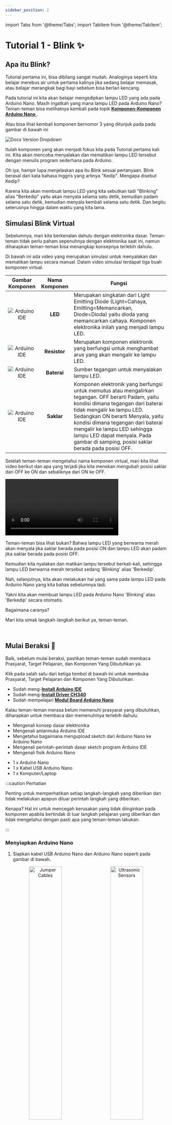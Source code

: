 ```yaml
---
sidebar_position: 2
---
```


import Tabs from '@theme/Tabs';
import TabItem from '@theme/TabItem';

# Tutorial 1 - Blink ✨

## Apa itu Blink?

Tutorial pertama ini, bisa dibilang sangat mudah. Analoginya seperti kita belajar merebus air untuk pertama kalinya jika sedang belajar memasak, atau belajar merangkak bagi bayi sebelum bisa berlari kencang.

Pada tutorial ini kita akan belajar mengedipkan lampu LED yang ada pada Arduino Nano. Masih ingatkah yang mana lampu LED pada Arduino Nano? Teman-teman bisa melihatnya kembali pada topik **[Komponen-Komponen Arduino Nano ](/docs/tutorial-arduino/arduino-hardware#komponen-komponen-arduino-nano)**.

Atau bisa lihat kembali komponen bernomor 3 yang ditunjuk pada pada gambar di bawah ini

<div width="100%" style={{textAlign: 'center'}}>

![Docs Version Dropdown](../img/arduino-nano-parts.png)

</div>

Itulah komponen yang akan menjadi fokus kita pada Tutorial pertama kali ini. Kita akan mencoba menyalakan dan mematikan lampu LED tersebut dengan menulis program sederhana pada Arduino.

Oh iya, hampir lupa menjelaskan apa itu Blink sesuai pertanyaan. Blink berasal dari kata bahasa Inggris yang artinya "Kedip". Mengapa disebut Kedip?

Karena kita akan membuat lampu LED yang kita sebutkan tadi "Blinking" alias "Berkedip" yaitu akan menyala selama satu detik, kemudian padam selama satu detik, kemudian menyala kembali selama satu detik. Dan begitu seterusnya hingga dalam waktu yang kita lama.

## Simulasi Blink Virtual

Sebelumnya, mari kita berkenalan dahulu dengan elektronika dasar. Teman-teman tidak perlu paham sepenuhnya dengan elektronika saat ini, namun diharapkan teman-teman bisa menangkap konsepnya terlebih dahulu.

Di bawah ini ada video yang merupakan simulasi untuk menyalakan dan mematikan lampu secara manual. Dalam video simulasi terdapat tiga buah komponen virtual.

|                 Gambar Komponen                  | Nama Komponen | Fungsi                                                                                                                                                                                                                                                                                                                                                                |
| :----------------------------------------------: | :-----------: | --------------------------------------------------------------------------------------------------------------------------------------------------------------------------------------------------------------------------------------------------------------------------------------------------------------------------------------------------------------------- |
|      ![Arduino IDE](./img/virtual-led.png)       |    **LED**    | Merupakan singkatan dari Light Emitting Diode (Light=Cahaya, Emitting=Memancarkan, Diode=Dioda) yaitu dioda yang memancarkan cahaya. Komponen elektronika inilah yang menjadi lampu LED.                                                                                                                                                                              |
|    ![Arduino IDE](./img/virtual-resistor.png)    | **Resistor**  | Merupakan komponen elektronik yang berfungsi untuk menghambat arus yang akan mengalir ke lampu LED.                                                                                                                                                                                                                                                                   |
|   ![Arduino IDE](./img/virtual-3v-battery.png)   |  **Baterai**  | Sumber tegangan untuk menyalakan lampu LED.                                                                                                                                                                                                                                                                                                                           |
| ![Arduino IDE](./img/virtual-battery-switch.png) |  **Saklar**   | Komponen elektronik yang berfungsi untuk memutus atau mengalirkan tegangan. OFF berarti Padam, yaitu kondisi dimana tegangan dari baterai tidak mengalir ke lampu LED. Sedangkan ON berarti Menyala, yaitu kondisi dimana tegangan dari baterai mengalir ke lampu LED sehingga lampu LED dapat menyala. Pada gambar di samping, posisi saklar berada pada posisi OFF. |

Setelah teman-teman mengetahui nama komponen virtual, mari kita lihat video berikut dan apa yang terjadi jika kita menekan mengubah posisi saklar dari OFF ke ON dan sebaliknya dari ON ke OFF.

<div style={{textAlign: 'center'}}>

<video width="70%" controls>
  <source src="/tinkercad-sims-manual-blink.mp4"/>
</video>

</div>

Teman-teman bisa lihat bukan? Bahwa lampu LED yang berwarna merah akan menyala jika saklar berada pada posisi ON dan lampu LED akan padam jika saklar berada pada posisi OFF.

Kemudian kita nyalakan dan matikan lampu tersebut berkali-kali, sehingga lampu LED berwarna merah tersebut sedang 'Blinking' alias 'Berkedip'.

Nah, selanjutnya, kita akan melakukan hal yang sama pada lampu LED pada Arduino Nano yang kita bahas sebelumnya tadi.

Yakni kita akan membuat lampu LED pada Arduino Nano 'Blinking' atau 'Berkedip' secara otomatis.

Bagaimana caranya?

Mari kita simak langkah-langkah berikut ya, teman-teman.

<br/>

## Mulai Beraksi 🚀

Baik, sebelum mulai beraksi, pastikan teman-teman sudah membaca Prasyarat, Target Pelajaran, dan Komponen Yang Dibutuhkan ya.

Klik pada salah satu dari ketiga tombol di bawah ini untuk membuka Prasyarat, Target Pelajaran dan Komponen Yang Dibutuhkan.

<Tabs className="unique-tabs">
<TabItem value="Prasyarat 🔑">

- Sudah meng-**[Install Arduino IDE](/docs/tutorial-arduino/arduino-ide-software#instalasi-arduino-ide)**
- Sudah meng-**[Install Driver CH340](/docs/tutorial-arduino/arduino-ide-software#instalasi-driver-ch340)**
- Sudah mempelajari **[Modul Board Arduino Nano](/docs/tutorial-arduino/arduino-hardware)**

Kalau teman-teman merasa belum memenuhi prasyarat yang dibutuhkan, diharapkan untuk membaca dan memenuhinya terlebih dahulu.

</TabItem>

<TabItem value="Target Pelajaran 🎯">

- Mengenali konsep dasar elektronika
- Mengenali antarmuka Arduino IDE
- Mengetahui bagaimana mengupload sketch dari Arduino Nano ke Arduino Nano
- Mengenali perintah-perintah dasar sketch program Arduino IDE
- Mengenali fisik Arduino Nano

</TabItem>

<TabItem value="Komponen Yang Dibutuhkan 🛠">

- 1 x Arduino Nano
- 1 x Kabel USB Arduino Nano
- 1 x Komputer/Laptop

</TabItem>
</Tabs>

:::caution Perhatian

Penting untuk memperhatikan setiap langkah-langkah yang diberikan dan tidak melakukan apapun diluar perintah langkah yang diberikan.

Kenapa? Hal ini untuk mencegah kerusakan yang tidak diinginkan pada komponen apabila bertindak di luar langkah pelajaran yang diberikan dan tidak mengetahui dengan pasti apa yang teman-teman lakukan.

:::

### Menyiapkan Arduino Nano

1. Siapkan kabel USB Arduino Nano dan Arduino Nano seperti pada gambar di bawah.

<p align="center" width="100%">
<img
width="45%"
src={require('./img/arduino-nano-and-shield.png').default}
alt="Jumper Cables"
/>
&nbsp; &nbsp; &nbsp;
<img
width="45%"
src={require('./img/arduino-nano-usb.png').default}
alt="Ultrasonic Sensors"
/>
</p>

2. Tancapkan ujung Kabel USB Arduino Nano yang ditandai oleh kotak merah pada lubang port USB Arduino Nano yang ditandai oleh kotak kuning.

<p align="center" width="100%">
    <img
width="45%"
src={require('./img/arduino-nano-usb-cables-port-highighted.png').default}
alt="Jumper Cables"
/>
&nbsp; &nbsp; &nbsp;
<img
width="45%"
src={require('./img/arduino-nano-board-usb-port-highighted.png').default}
alt="Ultrasonic Sensors"
/> 
</p>

<p align="center"> Maka hasilnya akan seperti ditunjukkan oleh gambar di bawah. </p>

<p align="center" width="100%">
<img
width="45%"
src={require('./img/arduino-nano-usb-connected.png').default}
alt="Jumper Cables"
/>
</p>

3. Hubungkan ujung kabel lainnya pada Port USB Laptop/Komputer seperti pada gambar di bawah. Letak posisi lubang port USB laptop kita mungkin berbeda dengan yang ditunjukkan pada gambar di bawah.

<p align="center" width="100%">

<img
width="45%"
src={require('./img/arduino-nano-usb-laptop-connected.png').default}
alt="Ultrasonic Sensors"
/>

</p>

### Membuka Arduino IDE

4. Selanjutnya kita akan membuat sketch program baru di Arduino IDE. Bukalah Arduino IDE pada laptop/komputer Anda. Dengan meng-klik sekali pada ikon Arduino IDE. Jika teman-teman lupa bagaimana cara membuka Arduino IDE, kita sarankan teman-teman untuk melihat kembali di **[Ikon Arduino IDE](/docs/tutorial-arduino/arduino-ide-software#ikon-arduino-ide)**.

<p align="center" width="100%">

<img
width="20%"
src={require('./img/arduino-ide-icon-on-taskbar.png').default}
alt="Ultrasonic Sensors"
/>

</p>

5. Tunggulah beberapa saat sampai teman-teman melihat gambar opening Arduino IDE dengan tulisan "Starting..." seperti di bawah ini.

<div width="100%" style={{textAlign: 'center'}}>

![Docs Version Dropdown](../img/arduino-ide-starter.png)

</div>

6. Jika telah terbuka, buatlah sketch baru dengan cara mengklik **File→New** atau dengan cara mengklik tombol `CTRL` dan `N` pada keyboard secara bersamaan.

<p align="center" width="100%">

<img
width="50%"
src={require('./img/arduino-ide-new-sketch.png').default}
alt="Ultrasonic Sensors"
/>

</p>

<p align="center"> Maka akan muncul window baru yang tampak kosong seperti pada gambar di bawah.
 </p>

<p align="center" width="100%">

<img
width="50%"
src={require('./img/arduino-ide-new-sketch-opened.png').default}
alt="Ultrasonic Sensors"
/>

</p>

### Membuat Sketch Baru

7. Jika teman-teman perhatikan, terdapat nama **sketch_mar23**, seperti yang digarisbawahi oleh garis merah pada gambar di bawah 👇.
   <p align="center" width="100%"><img width="80%" src={require('./img/arduino-ide-new-sketch-name-highlighted.png').default} alt="Ultrasonic Sensors"/> </p>

   Nama tersebut merupakan nama yang muncul jika kita pertama kali membuat sketch baru di Arduino IDE. "mar23" pada nama **sketch_mar23** merupakan informasi waktu kapan sketch tersebut dibuat, yakni pada tanggal 23 Maret.

   Sehingga nama sketch yang muncul di laptop atau komputer teman-teman berbeda dengan gambar di di atas, yang mana itu tidak masalah.

   Jika teman-teman penasaran juga dengan nama **Arduino 1.18.13** yang digarisbawahi oleh garis kuning, nama tersebut sebenarnya nomor versi Arduino IDE yang sedang kita gunakan saat ini. Ketika Dokumentasi ini ditulis, RoboKarsa masih menggunakan Arduino IDE versi 1.18.13. Sehingga nomor versi yang teman-teman dapati mungkin berbeda dengan gambar di atas 👆 tadi, yang mana itu tidak masalah juga.

### Menyimpan Sketch Baru

8. Selanjutnya, tentu saja kita tidak ingin menyimpan nama sketch program kita tadi dengan nama aneh seperti **sketch_mar23** tadi. Kita harus menyimpannya dengan nama yang kita buat sendiri agar mudah ketika mencari file nya kembali.

   Caranya dengan menekan tombol `CTRL` dan `S` pada keyboard secara bersamaan. Maka akan muncul window baru seperti pada gambar di bawah.

   Klik ikon "Create New Folder" seperti ditunjukkan oleh tanda panah hitam dalam gambar di bawah.

<p align="center" width="100%">

<img
width="80%"
src={require('./img/arduino-ide-create-new-folder.png').default}
alt="Ultrasonic Sensors"
/>

</p>

9. Setelah itu, teman-teman akan mendapati folder baru dengan nama "New Folder" seperti pada gambar di bawah. Selanjutnya, kita akan mengubah nama **New Folder** tersebut menjadi **Program Tutorials**. Caranya dengan klik tombol kanan mouse pada ikon folder tersebut. Akan muncul jendela pilihan pop-up seperti pada gambar di bawah ini.

<p align="center" width="100%">

<img
width="80%"
src={require('./img/arduino-ide-select-rename.png').default}
alt="Ultrasonic Sensors"
/>

</p>

10. Pilih opsi "Rename" seperti yang ditunjuk oleh tanda panah hitam pada gambar di atas. Setelah meng-klik opsi "Rename", teman-teman akan mendapati kalau nama folder "New Folder" tadi berubah menjadi warna biru seperti pada gambar di bawah ini.

<p align="center" width="100%">

<img
width="80%"
src={require('./img/arduino-ide-typing-folder-name.png').default}
alt="Ultrasonic Sensors"
/>

</p>

11. Selagi nama folder "New Folder" tersebut berwarna biru, ketik PROGRAM TUTORIALS sehingga nama foldernya akan menjadi seperti pada gambar di bawah ini. Tekan tombol `Enter` pada keyboard teman-teman jika telah selesai mengetik.

<p align="center" width="100%">

<img
width="80%"
src={require('./img/arduino-ide-program-tutorials-folder.png').default}
alt="Ultrasonic Sensors"
/>

</p>

12. Hore,, setelah teman-teman menekan tombol `Enter`, teman-teman akan mendapati folder baru yang telah teman-teman buat dengan nama PROGRAM TUTORIALS seperti pada gambar di bawah ini.

<p align="center" width="100%">

<img
width="80%"
src={require('./img/arduino-ide-program-tutorials-folder-created.png').default}
alt="Ultrasonic Sensors"
/>

</p>

13. Selanjutnya kita akan membuka folder tersebut. Bagaimana caranya? Teman-teman cukup mengklik tombol kiri mouse dua kali pada folder tersebut. Kemudian tampilannya akan berubah seperti pada gambar di bawah ini. Teman-teman bisa perhatikan kalau dalam folder tersebut akan ada tulisan "No items match to your search". Hal ini menandakan bahwa foldernya masih kosong.

<p align="center" width="100%">

<img
width="80%"
src={require('./img/arduino-ide-program-tutorials-folder-opened.png').default}
alt="Ultrasonic Sensors"
/>

</p>

14. Selanjutnya kita akan mengetik nama sketch kita pada area "File name". Caranya dengan mengklik sekali area kotak putih seperti yang ditandai oleh tanda panah hitam pada gambar di bawah.

<p align="center" width="100%">

<img
width="80%"
src={require('./img/arduino-ide-file-name-selected.png').default}
alt="Ultrasonic Sensors"
/>

</p>

15. Kemudian ketik **TUTORIAL_1_BLINK** sebagai File Name seperti yang ditunjukk oleh panah hitam pada gambar di atas. Setelah selesai mengetik nama file, klik tombol `Save` seperti yang ditunjuk oleh panah hitam sebelah kanan pada gambar di bawah.

<p align="center" width="100%">

<img
width="80%"
src={require('./img/arduino-ide-sketch-save.png').default}
alt="Ultrasonic Sensors"
/>

</p>

16. Setelah mengklik tombol `Save`, sketch baru telah tersimpan, dan nama file pada sketch (ditandai oleh kotak biru seperti pada gambar di bawah) akan berubah dengan nama file yang telah dimasukkan sebelumnya dan notification bar akan memberikan informasi “Done Saving” yang berarti “Selesai Menyimpan”.

<p align="center" width="100%">

<img
width="80%"
src={require('./img/arduino-ide-done-saving.png').default}
alt="Ultrasonic Sensors"
/>

</p>

:::info Sekadar Informasi

Arduino IDE akan mengganti karakter spasi dengan tanda garis bawah ( \_ ) untuk memisahkan tiap kata. Sebagai contoh, apabila kita ingin memberi nama sebagai `TUTORIAL 1 BLINK`, maka kita harus mengetiknya seperti berikut `TUTORIAL_1_BLINK`.

:::

### Mengetik Program

17. Sampai sini, teman-teman baru sepertiga jalan. Teman-teman sudah berhasil membuat sketch baru dan menyimpan sketch baru tersebut dengan nama sketch yang kita tentukan sendiri. Langkah selanjutnya, kita akan mulai mengetik program. Ketiklah program di bawah ini. Jangan khwatir jika belum tahu atau belum mengerti semua arti program tersebut. Karena di topik **Penjelasan Program** nanti, akan dijelaskan secara detail.

<!-- <pre>
<code>
<font color="#434f54">&#47;&#47; the setup function runs once when you press reset or power the board</font>
<br/>
<font color="#00979c">void</font> <font color="#5e6d03">setup</font><font color="#000000">(</font><font color="#000000">)</font> <font color="#000000">&#123;</font>
&nbsp;<font color="#434f54">&#47;&#47; initialize digital pin LED_BUILTIN as an output.</font>
<br/>
&nbsp;<font color="#d35400">pinMode</font><font color="#000000">(</font><font color="#00979c">LED_BUILTIN</font><font color="#434f54">,</font> <font color="#00979c">OUTPUT</font><font color="#000000">)</font><font color="#000000">;</font>
<font color="#000000">&#125;</font>
<br/>
<br/>
<font color="#434f54">&#47;&#47; the loop function runs over and over again forever</font>
<br/>
<font color="#00979c">void</font> <font color="#5e6d03">loop</font><font color="#000000">(</font><font color="#000000">)</font> <font color="#000000">&#123;</font>
<br/>
&nbsp;<font color="#d35400">digitalWrite</font><font color="#000000">(</font><font color="#00979c">LED_BUILTIN</font><font color="#434f54">,</font> <font color="#00979c">HIGH</font><font color="#000000">)</font><font color="#000000">;</font> &nbsp;&nbsp;<font color="#434f54">&#47;&#47; turn the LED on (HIGH is the voltage level)</font>
<br/>
&nbsp;<font color="#d35400">delay</font><font color="#000000">(</font><font color="#000000">1000</font><font color="#000000">)</font><font color="#000000">;</font>
&nbsp;&nbsp;&nbsp;&nbsp;&nbsp;&nbsp;&nbsp;&nbsp;&nbsp;&nbsp;&nbsp;&nbsp;&nbsp;&nbsp;&nbsp;&nbsp;&nbsp;&nbsp;&nbsp;&nbsp;&nbsp;&nbsp;<font color="#434f54">&#47;&#47; wait for a second</font>
<br/>
&nbsp;<font color="#d35400">digitalWrite</font><font color="#000000">(</font><font color="#00979c">LED_BUILTIN</font><font color="#434f54">,</font> <font color="#00979c">LOW</font><font color="#000000">)</font><font color="#000000">;</font> &nbsp;&nbsp;&nbsp;<font color="#434f54">&#47;&#47; turn the LED off by making the voltage LOW</font>
<br/>
&nbsp;<font color="#d35400">delay</font><font color="#000000">(</font><font color="#000000">1000</font><font color="#000000">)</font><font color="#000000">;</font> &nbsp;&nbsp;&nbsp;&nbsp;&nbsp;&nbsp;&nbsp;&nbsp;&nbsp;&nbsp;&nbsp;&nbsp;&nbsp;&nbsp;&nbsp;&nbsp;&nbsp;&nbsp;&nbsp;&nbsp;&nbsp;&nbsp;<font color="#434f54">&#47;&#47; wait for a second</font>
<br/>
<font color="#000000">&#125;</font>
</code>
</pre> -->

```arduino title="TUTORIAL_BLINK_1.ino" showLineNumbers
// the setup function runs once when you press reset or power the board
void setup() {
 // initialize digital pin LED_BUILTIN as an output.
 pinMode(LED_BUILTIN, OUTPUT);
}

// the loop function runs over and over again forever
void loop() {
 digitalWrite(LED_BUILTIN, HIGH);   // turn the LED on (HIGH is the voltage level)
 delay(1000);                      // wait for a second
 digitalWrite(LED_BUILTIN, LOW);    // turn the LED off by making the voltage LOW
 delay(1000);                       // wait for a second
}
```

:::tip Tips

Meskipun teman-teman bisa langsung copy-paste program di atas, RoboKarsa menyarankan teman-teman untuk mengetiknya secara manual agar melatih Muscle Memory (Memori Otot) tangan teman-teman sehingga menjadi terbiasa mengetik dengan 10 jari.

:::

### Memverifikasi Program

18. Jika teman-teman sudah selesai mengetik program, mari kita periksa apakah program yang sudah teman-teman ketik sama persis dengan program yang disediakan di atas. Kita akan meng-verify programnya.

    "Verify" berasal dari kata bahasa Inggris yang artinya adalah memverifikasi atau memvalidasi dalam bahasa Indonesia. Bagaimana cara kita memverifikasinya? Caranya adalah dengan meng-klik tombol Verify yang terdapat di Arduino IDE seperti yang ditunjukkan oleh ikon di samping 👉 <img src={require('./img/arduino-ide-tool-bar-verify.png').default} alt="Ultrasonic Sensors"/>. Bisakah teman-teman menemukan tombol tersebut di Arduino IDE? Jika sudah menemukannya, tekanlah tombol tersebut.

19. Jika proses verify selesai dan information bar (ditunjukkan oleh kotak biru) menunjukkan “Done compiling”, maka program sudah benar. Periksa kembali ketikan sketch program. Pastikan agar ketikan sketch program sama persis seperti diminta agar tidak mengalami error saat compiling.

<p align="center" width="100%">

<img
width="80%"
src={require('./img/arduino-ide-done-compiling.png').default}
alt="Ultrasonic Sensors"
/>

</p>

:::info Sekadar Informasi

Patut diingat, Arduino IDE bersifat case-sensitive, alias sangat memperhatikan huruf besar dan huruf kecil pada programnya. Sebagai contoh, <font color="#d35400">`pinMode`</font> berbeda dengan <font color="#d35400">`pinmode`</font> karena perbedaannya terletak pada besar kecilnya huruf <font color="#d35400">`m`</font> dan <font color="#d35400">`M`</font>.

Huruf <font color="#d35400">`m`</font> merupakan huruf kecil. Sedangkan Huruf <font color="#d35400">`M`</font> merupakan huruf besar. Maka <font color="#d35400">`pinMode`</font> dan <font color="#d35400">`pinmode`</font> dianggap berbeda

Oleh karenanya penting untuk mengetik program tersebut persis sesuai yang diberikan dan memperhatikan besar kecilnya huruf.

:::

### Mengkonfigurasi Arduino IDE

20. Memilih Jenis Board

Pastikan jenis board yang digunakan sudah sesuai dengan settingan pada Arduino IDE dengan cara memilih opsi berikut secara berurutan Tools ➜ Board ➜ Arduino Nano atau perhatikan urutan tanda panah pada gambar di bawah ini. Disini kita memilih Arduino Nano karena kita menggunakan Arduino Nano.

<p align="center" width="100%">

<img width="80%" src={require('./img/arduino-ide-choose-board.png').default} alt="Ultrasonic Sensors"/>

</p>

21. Memilih Jenis Processor

Processor dalam bahasa Indonesia berarti Prosessor, atau Pemroses sebuah perintah, singkatnya seperti otak dari robot. Disini kita akan menentukan jenis Processor yang digunakan oleh Arduiino Nano, yaitu ATMega328P (Old Bootloader), dengan cara memilih opsi berikut secara berurutan Tools ➜ Processor ➜ ATmega328P (Old Bootloader). Atau ikuti urutan tanda panah pada gambar di bawah ini

<p align="center" width="100%">

<img width="80%" src={require('./img/arduino-ide-choose-processor.png').default} alt="Ultrasonic Sensors"/>

</p>

22. Memilih Nomor Port

Nomor port untuk Arduino Nano pada tiap laptop/komputer dapat berbeda-beda. Pilihlah nomor port yang muncul pada pilihan yang tersedia di Arduino IDE. Lebih jelasnya, perhatikan gambar di bawah.

<p align="center" width="100%">

<img width="80%" src={require('./img/arduino-ide-choose-port.png').default} alt="Ultrasonic Sensors"/>

</p>

### Mengupload Program

Setelah proses verifikasi teman-teman sudah berhasil dan konfigurasi Arduino IDE sudah selesai, saatnya kita mengupload program. Mengupload Program sama seperti kita menulis sebuah surat lalu mengantarkan surat tersebut kepada orang lain. Ketika kita sudah selesai menulis atau mengetik program, kita mengantarkan program tersebut ke Arduino Nano. Proses mengantarkan program tersebut disebut sebagai "Upload".

23. Setelah proses konfigurasi selesai seperti yang diperintahkan, lanjutkan dengan mengklik tombol upload <img src={require('./img/arduino-ide-tool-bar-upload.png').default} alt="Ultrasonic Sensors"/> pada Arduino IDE.

<p align="center" width="100%">

<img width="80%" src={require('./img/arduino-ide-upload.png').default} alt="Ultrasonic Sensors"/>

</p>

24. Tunggulah beberapa saat hingga information bar tertulis "Done Uploading" seperti ditunjukkan oleh tanda panah merah seperti pada gambar di bawah.

<p align="center" width="100%">

<img width="80%" src={require('./img/arduino-ide-done-uploading.png').default} alt="Ultrasonic Sensors"/>

</p>

Jika proses upload berhasil, perhatikan lampu LED pada Arduino Nano seperti pada gambar di bawah. Lampu LED tersebut seharusnya akan berkedip setiap 1 detik sesuai yang diperintahkan oleh program yang telah ditulis.

<p align="center" width="100%">

<img width="80%" src={require('./img/arduino-nano-led-blinking.png').default} alt="Ultrasonic Sensors"/>

</p>

Selanjutnya kita akan masuk ke bagian Penjelasan Program

<br/>

## Penjelasan Program 📝

Pada bagian ini, kita akan menjelaskan setiap bagian dari kode-kode yang sudah teman-teman tulis sebelumnya. Kita harap penjelasan yang kita sajikan bisa dipahami dan ditangkap dengan mudah oleh teman-teman. Karena di akhir Tutorial 1 nanti, akan ada tantangan yang bisa mengasah kemampuan teman-teman nantinya.

Tanpa perlu berlama-lama lagi, mari kita langsung mulai penjelasannya saja.

### Bagian utama program Arduino

Pada dasarnya, semua sketch program yang ditulis untuk mengontrol perangkat Arduino memiliki dua buah fungsi program utama yakni <font color="#00979c">`setup`</font><font color="#000000">`(`</font><font color="#000000">`)`</font> dan <font color="#00979c">`loop`</font><font color="#000000">`(`</font><font color="#000000">`)`</font> seperti ditunjukkan oleh contoh sketch program kosong di bawah.

```arduino title="Program Kosong" showLineNumbers
void setup()
{

//Halo, aku adalah kode milik fungsi setup() karena berada di antara tanda { dan tanda }

}


void loop()
{

//Halo, aku adalah kode milik fungsi loop() karena berada di antara tanda { dan tanda }

}
```

:::info Sekadar Informasi
Bisakah teman-teman lihat angka-angka 1, 2, 3 , 4, 5, 6 dan seterusnya hingga 13 pada sisi kiri program di atas? Angka-angka tersebut disebut sebagai nomor baris. Yaitu nomor yang menunjukkan di baris berapa kode tersebut di tulis. Misalnya kode `void loop()` ditulis pada baris nomor 1 dan kode `void setup()` ditulis pada baris nomor 9.
:::

Fungsi `setup()` dimulai dengan tanda kurawal buka ( `{` ) pada baris nomor 2 dan diakhiri dengan tanda kurawal tutup ( `}` ) pada baris nomor 5. Semua kode yang berada di antara tanda kurawal buka dan tanda kurawal tutup akan disebut sebagai bagian dari fungsi `setup()` pada program di atas.

Begitu pula dengan fungsi `loop()` dimulai dengan kurawal buka ( `{` ) pada baris nomor 10 dan diakhiri dengan tanda kurawal tutup ( `}` ) pada baris nomor 14. Semua kode yang berada di antara tanda kurawal buka dan tanda kurawal tutup akan disebut sebagai bagian dari fungsi `loop()` pada program di atas.

Sebagai contoh pada program yang kita gunakan di bawah, `pinMode(LED_BUILTIN, OUTPUT)` merupakan statemen/perintah/kode yang berada di dalam fungsi `setup()` karena terletak di antara tanda kurawal buka ( `{` ) pada baris nomor 2 dan tanda kurawal tutup ( `}` ) pada baris 5.

```arduino title="TUTORIAL_BLINK_1.ino" showLineNumbers
// the setup function runs once when you press reset or power the board
void setup() {
 // initialize digital pin LED_BUILTIN as an output.
 pinMode(LED_BUILTIN, OUTPUT);
}
```

Pada fungsi `setup()`, semua program yang berada dalam fungsi tersebut akan dijalankan hanya sekali saja setelah proses upload ke board Arduino Nano berhasil. Umumnya bagian `setup()` berisi perintah-perintah inisialisasi awal seperti mengatur fungsi pin, kecepatan baudrate, dan sebagainya yang hanya perlu dijalankan sekali saja. Kita akan tahu lebih dalam mengenai fungsi `setup()` ini nanti pada Tantangan 2 di bawah.

Kemudian untuk fungsi `loop()`, sama halnya seperti fungsi `setup()`, fungsi `loop()` dimulai dengan kurawal buka ( `{` ) dan diakhiri dengan tanda kurawal tutup ( `}` ). Semua program yang berada di antara tanda kurawal buka dan tanda kurawal tutup akan disebut sebagai bagian dari fungsi `loop()`.

Sebagai contoh, pada potongan program di bawah ini, semua kode yang berada dalam baris 9 sampai 12 merupakan statemen/perintah/program yang berada di dalam fungsi `loop()` karena terletak di antara kurawal buka ( `{` ) pada baris nomor 8 dan kurawal tutup ( `}` ) pada baris 13.

```arduino title="TUTORIAL_BLINK_1.ino" showLineNumbers
// the setup function runs once when you press reset or power the board
void setup() {
 // initialize digital pin LED_BUILTIN as an output.
 pinMode(LED_BUILTIN, OUTPUT);
}

// the loop function runs over and over again forever
void loop() {
 digitalWrite(LED_BUILTIN, HIGH);   // turn the LED on (HIGH is the voltage level)
 delay(1000);                      // wait for a second
 digitalWrite(LED_BUILTIN, LOW);    // turn the LED off by making the voltage LOW
 delay(1000);                       // wait for a second
}
```

Jika fungsi `setup()` dijalankan sekali saja, pada fungsi `loop()`, semua program yang berada dalam bagian tersebut akan dijalankan berulang-ulang terus menerus selama Arduino Nano menyala dan diberi tegangan. Sekali lagi, kita akan melihat lebih jelas perbedaan antara fungsi `setup()` dan `loop()` nantinya pada Tantangan 2 di bawah.

### Bedah fungsi setup()

Mari kita membedah dan mencari tahu arti dari kode-kode yang kita tulis pada Tutorial 1 ini. Di bawah kita tampilkan kembali potongan kode yang sudah teman-teman ketik sebelumnya.

```arduino title="TUTORIAL_BLINK_1.ino" showLineNumbers
// the setup function runs once when you press reset or power the board
void setup() {
 // initialize digital pin LED_BUILTIN as an output.
 pinMode(LED_BUILTIN, OUTPUT);
}

// the loop function runs over and over again forever
void loop() {
 digitalWrite(LED_BUILTIN, HIGH);   // turn the LED on (HIGH is the voltage level)
 delay(1000);                      // wait for a second
 digitalWrite(LED_BUILTIN, LOW);    // turn the LED off by making the voltage LOW
 delay(1000);                       // wait for a second
}
```

Pada baris pertama atau baris nomor satu, program dimulai dengan baris komentar

<p align="center" width="100%">

<img width="100%" src={require('./img/arduino-ide-blink-exp-1.png').default} alt="Ultrasonic Sensors"/>

</p>

yang memiliki arti “Fungsi setup dijalankan sekali ketika Kau menekan tombol reset atau menyalakan perangkat Arduino Nano" dalam bahasa Indonesia.

Baris komentar selalu dimulai dengan simbol `//`. Teman-teman bisa memberikan komentar apapun baik berbahasa Inggris maupun berbahasa Indonesia setelah simbol ini. Komentar tersebut bisa teman-teman gunakan seperti catatan agar tidak terlupa arti kode yang teman-teman tulis, misalnya untuk menunjukkan fungsi atau nomor pin yang digunakan. Seperti pada contoh berikut:

```arduino
 pinMode(LED_BUILTIN, OUTPUT); //Pin nomor 13 dijadikan sebagai OUTPUT
```

Perlu diingat, penggunaan simbol `//` sebagai komentar harus dibuat dalam satu baris. Semua komentar akan diabaikan oleh Arduino Nano dan tidak menganggapnya sebagai bagian dari program. Sehingga komentar dapat berguna bagi pemrogram sebagai catatan agar tidak terlupa fungsi dari program itu sendiri.

Selanjutnya, pada baris 2 hingga baris ke 5 berikutnya pada program terdapat fungsi `setup()` yang dimulai dengan kurawal buka `{` pada baris 2 dan diakhiri dengan tanda kurawal tutup `}` pada baris 5. Bisakah teman-teman menemukan tanda kurawal buka dan tanda kurawal tutupnya?

<p align="center" width="100%">

<img width="100%" src={require('./img/arduino-ide-blink-exp-2.png').default} alt="Ultrasonic Sensors"/>

</p>

Di dalam fungsi `setup()` di atas terdapat dua baris kode yakni baris komentar pada baris ke 3, dan inisialisasi pin digital Arduino Nano nomor 13 sebagai OUTPUT.

Pada baris 3, terdapat komentar:

<p align="center" width="100%">

<img width="100%" src={require('./img/arduino-ide-blink-exp-3.png').default} alt="Ultrasonic Sensors"/>

</p>

Yang memiliki arti “Inisialisasikan pin digital LED_BUILTIN sebagai sebuah keluaran” dalam bahasa Indonesia. Kira-kira apa maksudnya `LED_BUILTIN`?

Mari kita bedah lagi kata-katanya, pada kode `LED_BUILTIN`aslinya terdapat dua buah kata, yaitu LED dan BUILT-IN. LED berarti nama komponen lampu LED. dan BUILT-IN yang kurang lebih artinya dalam bahasa Indonesia adalah "Terpasang".

Jadi, jika kita terjemahkan arti LED BUILT-IN secara keseluruhan adalah "lampu LED yang terpasang pada Arduino Nano". Teman-teman masih ingat bukan, lampu LED yang terpasang pada Arduino Nano? Benar, itu adalah lampu LED yang berkedip ketika kita menjalankan program tadi. Dan lampu LED yang berkedip tadi terhubung dengan pin nomor 13 Arduino Nano.

Kemudian pada baris 4, terdapat kode:

<p align="center" width="100%">

<img width="100%" src={require('./img/arduino-ide-blink-exp-4.png').default} alt="Ultrasonic Sensors"/>

</p>

Kode `pinMode()` merupakan sebuah fungsi yang akan sering kita gunakan. Fungsi pinMode() memiliki dua parameter, yaitu Nomor Pin, dan Peran Pin. Peran Pin disini maksudnya adalah nomor pin yang dimaksud akan berperan sebagai INPUT atau OUTPUT.

Perintah `pinMode()` memiliki dua buah parameter yakni Nomor Pin, dan Jenis Fungsi. Parameter tersebut ditulis dalam tanda kurung () dan secara sederhananya akan ditulis dengan syntax seperti `pinMode(Nomor Pin, Peran Pin)`.

Jika kita ingin pin nya berperan untuk menerima sinyal, kita harus menulis kodenya sebagai INPUT. Sedangkan jika kita ingin pin nya berperan untuk memberikan sinyal, kita harus menulis kodenya sebagai OUTPUT.

:::info Sekadar Informasi

Syntax adalah sebuah istilah untuk menyatakan aturan atau bagaimana suatu bahasa ditulis. Misalnya, ketika kita menulis dalam bahsa Indonesia atau bahasa Inggris, kita menulisnya dari kiri ke kanan, bukan? Kemudian ketika kita menulis dalam bahasa Arab, kita menulisnya dari kiri ke kanan.

:::

Pada baris nomor 4 di atas, dalam fungsi pinMode() terdapat kode `LED_BUILTIN` sebagai nomor pin, dan kode `OUTPUT` sebagai peran pin, yaitu memberikan sinyal keluaran.

Tunggu, bukankan nomor pin harusnya berupa angka, mengapa kode LED_BUILTIN yang merupakan sebuah kata atau huruf bisa dianggap sebagai nomor pin?

Disinilah serunya pemrograman. Kita bisa mengubah sebuah kata atau huruf dianggap sebagai angka oleh mesin. Teman-teman masih ingat penjelasan pada baris 3 di atas sebelumnya? Bahwa lampu LED yang berkedip terhubung dengan pin nomor 13 Arduino Nano.

Jadi, kode `LED_BUILTIN` bisa dianggap sebagai pin nomor 13 oleh Arduino Nano. Nanti kita akan belajar lebih dalam lagi tentang `pinMode()` ini pada Tantangan 1.

Sedangkan parameter Peran Pin yang digunakan adalah pada baris 4 di atas adalah `OUTPUT`. Hal ini dikarenakan kita akan menyalakan lampu LED pada Arduino Nano yang terhubung dengan pin nomor 13 Arduino Nano. Dengan kata lain kita akan memberikan sinyal berupa tegangan 5 Volt kepada lampu LED tersebut sehingga kita bisa menyalakan lampu LED tersebut.

<p align="center" width="100%">

<img width="100%" src={require('./img/arduino-ide-blink-exp-4.png').default} alt="Ultrasonic Sensors"/>

</p>

Perhatikan bahwa terdapat tanda titik koma/semicolon `;` pada akhir baris. Jika dalam susunan bahasa manusia, tanda titik ( . ) digunakan sebagai tanda untuk mengakhiri sebuah baris kalimat, maka dalam susunan bahasa mesin, tanda titik koma/semicolon digunakan sebagai tanda untuk mengakhiri akhir baris suatu program.

Apabila terdapat program yang tidak memiliki tanda titik koma pada akhir barisnya, maka dapat dipastikan program tersebut akan mengalami error pada saat proses verify maupun upload.

Kemudian pada baris ke 5, terdapat tanda kurawal tutup `}` yang merupakan akhir dari fungsi `setup()`. Ingat kembali, program yang terdapat dalam fungsi `setup()` hanya akan dijalankan sekali saja begitu Arduino Nano menyala atau terhubung dengan laptop/komputer.

### Bedah fungsi loop()

Selanjutnya akan membahas bagian fungsi `loop()`.

<p align="center" width="100%">

<img width="100%" src={require('./img/arduino-ide-blink-exp-6.png').default} alt="Ultrasonic Sensors"/>

</p>

Bagian fungsi `loop()` dibuka dengan komentar pada baris 7 yang memiliki arti “Fungsi loop berjalan terus menerus selamanya”.

<p align="center" width="100%">

<img width="100%" src={require('./img/arduino-ide-blink-exp-5.png').default} alt="Ultrasonic Sensors"/>

</p>

Isi dari fungsi `loop()` dimulai dengan tanda kurawal buka `{` pada baris 8 dan diakhiri dengan kurawal tutup `}` pada baris 13. Bisakah teman-teman menemukan tanda kurawal buka dan kurawal tutup nya pada program di atas?

Isi utama dalam fungsi loop() adalah dua buah perintah yakni `digitalWrite()` dan `delay()`.

Pertama akan dibahas lebih dahulu perintah `digitalWrite()`. Sesuai arti pada namanya, Write yang berarti "menulis", yakni untuk "menulis" atau memberikan sinyal digital ke nomor pin yang dikehendaki baik itu sinyal `HIGH` ataupun sinyal `LOW`.

Perintah `digitalWrite()` memiliki dua buah parameter yakni Nomor Pin dan Kondisi Logika yang ditulis diantara tanda kurung . Sehingga syntax penulisannya adalah `digitalWrite(Nomor Pin, Kondisi Logika)`.

Parameter `Nomor Pin` harus diisi dengan nomor pin yang akan diberi logika. Sedangkan parameter `Kondisi Logika` harus diisi dengan jenis logika yang diinginkan. Parameter Kondisi Logika dapat berupa `HIGH`, `LOW`, `0` atau `1`.

Pada dunia elektronika, logika `HIGH` dan `1` berarti memberikan kondisi Hidup atau Menyala dengan memberikan sinyal berupa tegangan dengan nilai voltase tertentu. Pada Arduino Nano, tegangan dengan nilai sebesar 5 Volt dianggap sebagai logika `HIGH` atau `1` sehingga dapat menyalakan lampu LED apabila diberi logika `HIGH`.

Sedangkan pada logika LOW atau 0 akan memberikan kondisi Mati atau Tidak Menyala karena memberikan sinyal berupa tegangan 0 Volt. Sehingga akan memadamkan lampu LED apabila diberi logika `LOW`.

Pada baris 9 pada sketch di bawah memiliki parameter nomor pin `LED_BUILTIN` (atau boleh dianggap sebagai nomor `13`) dan parameter logika HIGH.

<p align="center" width="100%">

<img width="100%" src={require('./img/arduino-ide-blink-exp-7.png').default} alt="Ultrasonic Sensors"/>

</p>

Dengan kata lain, baris 9 di atas memerintahkan untuk memberikan tegangan sebesar 5 Volt dengan menggunakan parameter logika HIGH pada pin nomor `LED_BUILTIN` (atau dapat dianggap sebagai nomor `13`) sehingga lampu LED pada Arduino Nano yang terhubung melalui pin nomor 13 dapat menyala.

Kemudian pada baris 10 terdapat fungsi `delay()` yang berfungsi untuk memberikan jeda atau menunda pada program yang sedang dijalankan.

<p align="center" width="100%">

<img width="100%" src={require('./img/arduino-ide-blink-exp-8.png').default} alt="Ultrasonic Sensors"/>

</p>

Parameter yang terdapat dalam fungsi `delay()` hanya berupa satu buah parameter, yakni nilai berapa lama waktu tunda yang diinginkan dalam satuan detik. Fungsi `delay()` menggunakan satuan milisecond (ms) untuk menuliskan lama waktu jeda yang diinginkan.

Jika menginginkan agar suatu program dijeda selama 1 detik (second), maka kita harus memasukkan parameter angka sebesar 1000 ms. Jika kita ingin 2 detik, maka kita harus memasukkan 2000 ms. Jika ingin dijeda selama 2,5 detik, maka kita harus memasukkan 2500 ms.

Pada baris 10 di atas, tertulis `delay(1000)` yang berarti akan menunda program selama 1 detik (karena angka 1000 dalam `delay(1000)` sama dengan 1000 ms yang setara dengan 1 detik) sebelum berlanjut untuk menjalankan program berikutnya dibawahnya.

Karena kita memberi jeda selama satu detik pada baris 10, maka kode pada baris sebelumnya, yaitu kode pada baris 9 yang memberi logika HIGH pada pin nomor 13 akan berjalan selama 1 detik sehingga menyebabkan lampu LED pada Arduino Nano akan menyala selama 1 detik.

Kemudian berlanjut dengan program berikutnya pada baris 11. Sama seperti pada baris 9 sebelumnya yang menggunakan perintah `digitalWrite()`, namun perbedaannya terletak pada logika yang diberikan.

<p align="center" width="100%">

<img width="100%" src={require('./img/arduino-ide-blink-exp-9.png').default} alt="Ultrasonic Sensors"/>

</p>

Baris 11 memerintahkan untuk mematikan lampu yang terhubung pada pin nomor 13 Arduino Nano (atau dapat ditulis `LED_BUILTIN`) melalui perintah `digitalWrite()` dengan memberikan logika `LOW` (memberikan tegangan 0 Volt) sehingga lampu LED pada Arduin Nano padam dan tidak menyala.

Begitu baris 11 selesai dijalankan, program lanjut untuk mengeksekusi atau menjalankan baris program selanjutnya, yakni baris 12 yang memiliki perintah `delay(1000)` untuk menunda eksekusi baris program sebelumnya selama 1 detik.

<p align="center" width="100%">

<img width="100%" src={require('./img/arduino-ide-blink-exp-10.png').default} alt="Ultrasonic Sensors"/>

</p>

Sama seperti pada baris 10 sebelumnya, perintah `delay(1000)` pada baris 12 akan menunda program selama satu detik (karena angka 1000 dalam `delay(1000)` sama dengan 1000 ms yang setara dengan 1 detik).

Karena kita memberi jeda selama 1 detik pada baris 12, maka baris sebelumnya, yakni baris nomor 11 akan terus berjalan. Mari kita lihat kembali baris nomor 11.

<p align="center" width="100%">

<img width="100%" src={require('./img/arduino-ide-blink-exp-9.png').default} alt="Ultrasonic Sensors"/>

</p>

Kita melihat pada baris 11 tersebut akan memadamkan atau mematikan lampu LED karena pin nomor 13 (atau dapat ditulis `LED_BUILTIN`) diberi logika `LOW`, sehingga akan membuat lampu LED akan padam selama 1 detik.

Kemudian pada baris 13 terdapat tanda kurawal tutup yang merupakan akhir dari fungsi `loop()`. Namun karena baris 9 hingga baris 12 berada dalam fungsi `loop()` yang merupakan fungsi yang akan dijalankan terus menerus selama Arduino Nano menyala dan terhubung dengan sumber tegangan, maka setelah melewati kurawal tutup fungsi `loop()` pada baris nomor 13, Arduino Nano akan balik lagi mengeksekusi atau menjalankan semua kode dalam fungsi `loop()` dari baris nomor 8.

Mengapa tidak mulai dari baris nomor 1? Hal ini dikarenakan tanda kurawal buka milik fungsi `loop()` berada pada baris nomor 8.

Maka begitu program dalam fungsi `loop()` mencapai akhir yakni pada baris 13, maka akan kembali lagi ke atas pada awal program yang terdapat dalam fungsi `loop()` yakni pada baris 8, dan begitu seterusnya dijalankan berulang-ulang terus menerus sehingga menyebabkan lampu LED pada Arduino Nano akan berkedip terus menerus tiap 1 detik.

Gambaran bagaimana program dalam fungsi `loop()` berjalan secara sederhana ditunjukkan oleh gambar di bawah.

<p align="center" width="100%">

<img width="100%" src={require('./img/arduino-ide-blink-exp-11.png').default} alt="Ultrasonic Sensors"/>

</p>

Sampai sini Penjelasan Program. Saatnya masuk ke Tantangan, selain akan membuat teman-teman mulai lebih stress lagi, Tantangan ini juga akan membantu teman-teman untuk mengingat dan menghafal materinya sembari praktik.

<br/>

## Tantangan Tutorial 1 🕹

### Tantangan 1

Tantangan pertama ini akan mencoba menjelaskan lebih dalam tentang kode `LED_BUILTIN` dan pin Arduino Nano nomor `13`.

Di bawah ini adalah program yang sebelumnya sudah kita gunakan dan dijelaskan pada bagian Penjelasan Program di atas tadi.

```arduino title="TUTORIAL_BLINK_1.ino" showLineNumbers
// the setup function runs once when you press reset or power the board
void setup() {
 // initialize digital pin LED_BUILTIN as an output.
 pinMode(LED_BUILTIN, OUTPUT);
}

// the loop function runs over and over again forever
void loop() {
 digitalWrite(LED_BUILTIN, HIGH);   // turn the LED on (HIGH is the voltage level)
 delay(1000);                      // wait for a second
 digitalWrite(LED_BUILTIN, LOW);    // turn the LED off by making the voltage LOW
 delay(1000);                       // wait for a second
}
```

Sekarang, gantilah semua parameter `LED_BUILTIN` dengan angka `13` yang merupakan nomor pin digital Arduino Nano yang terhubung dengan lampu LED bawaannya. Berikut contoh sketch yang telah diubah. Perhatikan juga bahwa komentar nya sudah kita ubah menjadi berbahasa Indonesia.

```arduino title="TUTORIAL_BLINK_1.ino" showLineNumbers
// the setup function runs once when you press reset or power the board
void setup() {
 // initialize digital pin LED_BUILTIN as an output.
 pinMode(13, OUTPUT);
}

// the loop function runs over and over again forever
void loop() {
 digitalWrite(13, HIGH);   // Lampu akan menyala karena pin nomor 13 mendapat logika HIGH
 delay(1000);                      // Tunggu satu detik
 digitalWrite(13, LOW);    // Lampu akan mati karena pin nomor 13 mendapat logika LOW
 delay(1000);                       // tunggu satu detik
}
```

Kemudian upload program yang sudah teman-teman ubah ke Arduino Nano. Masihkan teman-teman ingat bagaimana cara upload programnya? Tak masalah kalau lupa karena teman-teman bisa melihat kembali pada langkah **[Memverifikasi Program ](/docs/tutorial-arduino/newbies-level/tutorial-1-blink#memverifikasi-program)**.

Setelah teman-teman berhasil meng-upload program, apa yang terjadi? Apakah lampu LED pada Arduino Nano masih berkedip?

Mengapa lampu LED bawaan Arduino Nano masih berkedip ketika parameter `LED_BUILTIN` diganti dengan angka `13`?

Hal ini dikarenakan pada Arduino IDE sudah diprogram untuk menganggap bahwa parameter `LED_BUILTIN` sama dengan pin nomor `13` Arduino Nano yang terhubung dengan lampu LED bawaannya.

### Tantangan 2

Tantangan 2 ini akan mengajari teman-teman lebih dalam mengenai perbedaan fungsi `setup()` dan fungsi `loop()`.

Teman-teman masih ingat bukan, perbedaan fungsi `setup()` dan fungsi `loop()` seperti yang sudah dijelaskan sebelumnya pada topik **[Bagian utama program Arduino](/docs/tutorial-arduino/newbies-level/tutorial-1-blink#bagian-utama-program-arduino)** di atas?

Mari RoboKarsa jelaskan kembali secara singkat ya, teman-teman.

Pada fungsi `setup()`, semua kode program yang berada dalam fungsi tersebut akan dijalankan hanya sekali saja setelah proses upload ke board Arduino Nano berhasil.

Sedangkan pada fungsi `loop()`, akan menjalankan semua kode program di dalamnya berulang-ulang dan terus menerus setelah fungsi `setup()` dijalankan sekali.

Nah, Tantangan 2 ini akan "membuktikan", atau lebih tepatnya "menunjukkan" apa maksud dari penjelasan di atas.

Untuk membuktikannya, kita akan menggunakan kembali program yang sama dengan yang kita gunakan pada Tantangan 1 di atas sebelumnya.

```arduino title="TUTORIAL_BLINK_1.ino" showLineNumbers
// the setup function runs once when you press reset or power the board
void setup() {
 // initialize digital pin LED_BUILTIN as an output.
 pinMode(13, OUTPUT);
}

// the loop function runs over and over again forever
void loop() {
 digitalWrite(13, HIGH);   // Lampu akan menyala karena pin nomor 13 mendapat logika HIGH
 delay(1000);                      // Tunggu satu detik
 digitalWrite(13, LOW);    // Lampu akan mati karena pin nomor 13 mendapat logika LOW
 delay(1000);                       // tunggu satu detik
}
```

Teman-teman bisa perhatikan bahwa dalam fungsi `loop()` pada baris 9 terdapat kode fungsi untuk menyalakan lampu LED dan terdapat kode fungsi untuk mematikan lampu LED pada baris 11. Serta terdapat kode fungsi delay() yang menunda nyala dan mati nya lampu LED selama 1 detik (ditandai dengan angka 1000 yang setara dengan 1 detik).

Ingat kembali, semua itu berada dalam fungsi `loop()` ya, teman-teman. Nah, bagaimana kalau kita pindahkan semua kode fungsi itu ke dalam fungsi `setup()`? Apa yang akan terjadi pada lampu LED nya nanti?

Di bawah ini adalah programnya setelah diubah. Teman-teman bisa ikuti dan ketik program ini.

```ino title="TUTORIAL_BLINK_1.ino" showLineNumbers
// the setup function runs once when you press reset or power the board
void setup() {
 // initialize digital pin LED_BUILTIN as an output.
 pinMode(13, OUTPUT);

 digitalWrite(13, HIGH);   // Lampu akan menyala karena pin nomor 13 mendapat logika HIGH
 delay(1000);                      // Tunggu satu detik
 digitalWrite(13, LOW);    // Lampu akan mati karena pin nomor 13 mendapat logika LOW
 delay(1000);                       // tunggu satu detik
}

// the loop function runs over and over again forever
void loop() {

//fungsi loop() sekarang kosong karena isinya hanya komentar ini saja

}
```

Kalau teman-teman sudah selesai mengetik program di atas, cobalah verifikasi dan upload programnya untuk melihat apa yang akan terjadi pada lampu LED kemudian.

Teman-teman akan mendapati kalau lampu LED nya akan menyala sekali selama satu detik, kemudian padam selamanya.

Mengapa demikian? Mengapa tidak berulang-ulang seperti sebelumnya?

Sebelum menjawab pertanyaan itu, RoboKarsa jelaskan dahulu ya bagaimana berjalannya alur program fungsi `loop()`. Di bawah ini adalah gambar program yang kita gunakan sebelumnya pada Tantangan 1 di atas tadi.

Kalau teman-teman perhatikan kembali tanda panah pada gambar di bawah ini,

<p align="center" width="100%">

<img width="100%" src={require('./img/arduino-ide-blink-exp-11-1.png').default} alt="Ultrasonic Sensors"/>

</p>

urutan berjalannya kode program dalam fungsi `loop()` sesuai ditunjukkan oleh tanda panah pada gambar di atas akan seperti ini:

1. Fungsi `loop()` akan mulai berjalan untuk pertama kalinya pada baris nomor 8. Karena tanda kurawal `{` buka milik fungsi `loop()` terletak pada baris nomor 8. Kemudian lanjut pada baris berikutnya.

2. Pada baris nomor 9 akan mengeksekusi kode program untuk mehyalakan lampu LED dengan memberikan logika HIGH pada pin nomor 13. Kemudian berlanjut pada baris berikutnya.

3. Pada baris nomor 10 akan mengeksekusi kode program `delay(1000)` untuk menunda program atau memberi jeda selama 1 detik. Kemudian berlanjut pada baris berikutnya.

4. Pada baris nomor 11 akan mengeksekusi kode program untuk mematikan lampu LED dengan memberikan logika LOW pada pin nomor 13. Kemudian berlanjut pada baris berikutnya.

5. Pada baris nomor 12 akan mengeksekusi kode program `delay(1000)` untuk menunda program atau memberi jeda selama 1 detik. Kemudian berlanjut pada baris berikutnya.

6. Karena pada baris berikutnya yaitu pada baris nomor 13 hanya berisi tanda kurawal tutup `}`, yang berarti fungsi `loop()` selesai sampai disini,

7. Tunggu, apakah benar-benar selesai? Tentu saja tidak. Karena namanya sendiri, yakni "loop" berasal dari kata bahasa Inggris yang berarti "perulangan". Maka, sesuai namanya, begitu sampai pada baris nomor 13, fungsi loop akan kembali lagi ke baris nomor 8 ke atas dan menjalankan kembali kode program secara berurutan lagi. Urutan tersebut akan diulang terus menerus selama Arduino Nano menyala.

Begitulah urutan berjalannya kode program pada fungsi loop(). Program akan berjalan dari atas ke bawah, kemudian kembali lagi ke atas apabila telah sampai di bawah, kemudian turun lagi ke bawah, kemudian naik lagi ke atas, begitu seterusnya dan berulang-ulang selama Arduino Nano menyala.

Namun, fungsi `setup()` tidak begitu. Alur fungsi `setup()` berjalan sesuai digambarkan oleh tanda panah pada gambar di bawah ini.

<p align="center" width="100%">

<img width="100%" src={require('./img/arduino-ide-blink-exp-12.png').default} alt="Ultrasonic Sensors"/>

</p>

Jika kita perhatikan dengan baik tanda panah kuning pada gambar di atas, tanda panah tersebut langsung turun dari baris nomor 2 ke baris nomor 10 kemudian dari baris nomor 10 langsung ke nomor 13. Maksudnya bagaimana?

Maksudnya adalah:

1. Pada fungsi `setup()`, kode program akan dijalankan pertama kali dari baris nomor 2, mengapa? Karena seperti yang bisa teman-teman lihat, tanda kurawal buka `{` milik fungsi `setup()` berada pada baris nomor 2.

2. Kemudian akan menjalankan kode program pada baris nomor 3 yang hanya berisi komentar yang dimulai dengan simbol `//`. Ingat kembali bahwa apabila terdapat komentar dalam program, akan diabaikan oleh Arduino Nano.

3. Kemudian setelah menjalankan kode program pada baris sebelumnya, atau lebih tepatnya mengabaikan kode program pada baris sebelumnya karena hanya berisi komentar, maka akan dilanjutkan ke baris nomor 4 yang berisi perintah `pinMode()` yang memerintahkan pin nomor 13 akan berperan sebagai `OUTPUT` untuk memberikan sinyal keluaran atau boleh disebut juga memberikan tegangan. Selanjutnya akan menjalankan kode program pada baris berikutnya.

4. Yaitu baris nomor 5, yang ternyata setelah diperiksa oleh Arduino Nano merupakan baris kosong dan tidak ada kode apapun. Karenanya Arduino Nano langsung lompat ke baris berikutnya.

5. Pada baris berikutnya, yaitu baris nomor 6, akan menjalankan kode program `digitalWrite()`, yakni memberikan logika `HIGH` ke pin nomor 13 sehingga akan membuat lampu LED menyala. Setelah menjalankan baris ini, Arduino Nano akan lanjut ke baris berikutnya.

6. Baris nomor 7 akan menjalankan kode program `delay(1000)` yang akan menunda program selama satu detik. Setelah satu detik selesai, maka akan lanjut ke baris berikutnya.

7. Baris nomor 8 menjalankan kode program `digitalWrite()` yang memberikan logika `LOW` ke pin nomor `13` sehingga membuat lampu LED menjadi padam. Setelah menjalankan baris ini, Arduino akan lanjut ke baris berikutnya.

8. Pada baris nomor 9 akan menjalankan kode program `delay(1000)` yang akan menunda program selama satu detik. Setelah satu detik selesai, maka akan lanjut pada baris berikutnya.

9. Pada baris berikutnya, yakni baris nomor 10, terdapat tanda kurawal tutup `}` yang menjadi akhir dari fungsi `setup()`. Setelah melewati baris nomor 10, maka akan lanjut ke baris berikutnya, yakni baris nomor 11.

   Tunggu sebentar, bukankah programnya sudah mencapai akhir dari fungsi `setup()`? Mengapa tidak balik ke atas kembali pada baris nomor 2 seperti pada fungsi `loop()`. Itu karena fungsi `setup()` hanya akan dijalankan sekali saja. Karenanya tidak balik lagi ke atas seperti fungsi `loop()`. Sehingga Arduino Nano akan langsung menuju baris nomor 8 yang berisi fungsi `loop()`

10. Setelah mencapai akhir fungsi `setup()`, Arduino Nano akan lanjut menjalankan program di bawahnya pada baris nomor 11. Yang tidak berisi kode apapun. Karenanya Arduino Nano langsung lanjut ke baris berikutnya.

11. Yakni baris nomor 12. Yang ternyata berisi komentar dengan simbol `//`. Ingat kembali, kalau terdapat simbol komentar, maka akan diabaikan oleh Arduino Nano. Sehingga Arduino Nano akan langsung lompat ke baris berikutnya.

12. Pada baris berikutnya, yaitu baris nomor 13, terdapat fungsi `loop()`. Dari sinilah fungsi `loop()` akan mengambil alih dan menjalankan program yang berada dalam fungsi loop() tersebut. Yang ternyata hanya terdapat komentar saja. Teman-teman masih ingat apa yang terjadi jika Arduino Nano menemukan komentar? Benar, Arduino Nano akan mengabaikan nya.

13. Kira-kira teman-teman sadarkah, setelah lampu LED nya berkedip sekali, mengapa lampunya padam selamanya? Untuk menjawabnya, kita harus melihat kembali kode terakhir yang ada pada fungsi `setup()`. Yaitu seperti yang ditunjukkan pada pada baris yang diterangi di bawah, yaitu baris kode nomor 8.

    Karena kondisi terakhir lampu LED berada pada posisi `LOW` alias padam, maka setelah fungsi `setup()` selesai dijalankan, maka kondisi lampu LED tersebut akan tetap pada posisi `LOW` dan padam selamanya.

```ino title="TUTORIAL_BLINK_1.ino" showLineNumbers
// the setup function runs once when you press reset or power the board
void setup() {
 // initialize digital pin LED_BUILTIN as an output.
 pinMode(13, OUTPUT);

 digitalWrite(13, HIGH);   // Lampu akan menyala karena pin nomor 13 mendapat logika HIGH
 delay(1000);                      // Tunggu satu detik
 //highlight-start
 digitalWrite(13, LOW);    // Lampu akan mati karena pin nomor 13 mendapat logika LOW
 //highlight-end
 delay(1000);                       // tunggu satu detik
}

// the loop function runs over and over again forever
void loop() {

//fungsi loop() sekarang kosong karena isinya hanya komentar ini saja

}
```

---

Supaya lebih paham dengan penjelasan di atas, mari kita praktik sekali lagi dengan memainkan kode yang kita gunakan pada Tantangan 2 tadi.

Di bawah ini adalah kode awal Tantangan 2 yang kita gunakan tadi,

```ino title="TUTORIAL_BLINK_1.ino" showLineNumbers
// the setup function runs once when you press reset or power the board
void setup() {
 // initialize digital pin LED_BUILTIN as an output.
 pinMode(13, OUTPUT);

 digitalWrite(13, HIGH);   // Lampu akan menyala karena pin nomor 13 mendapat logika HIGH
 delay(1000);                      // Tunggu satu detik
 digitalWrite(13, LOW);    // Lampu akan mati karena pin nomor 13 mendapat logika LOW
 delay(1000);                       // tunggu satu detik
}

// the loop function runs over and over again forever
void loop() {

//fungsi loop() sekarang kosong karena isinya hanya komentar ini saja

}
```

Selanjutnya, mari kita buat supaya lampu LED nya berkedip sebanyak dua kali kemudian padam selamanya. Bagaimana caranya? Mudah kok, teman-teman, mari ikuti program di bawah ini. Bisakah teman-teman temukan perbedaan antara kode yang belum diubah di atas dengan yang sudah diubah di bawah ini?

```ino title="TUTORIAL_BLINK_1.ino" showLineNumbers
// the setup function runs once when you press reset or power the board
void setup() {
 // initialize digital pin LED_BUILTIN as an output.
 pinMode(13, OUTPUT);

 digitalWrite(13, HIGH);   // Lampu akan menyala karena pin nomor 13 mendapat logika HIGH
 delay(1000);                      // Tunggu satu detik
 digitalWrite(13, LOW);    // Lampu akan mati karena pin nomor 13 mendapat logika LOW
 delay(1000);                       // tunggu satu detik

 digitalWrite(13, HIGH);   // Lampu akan menyala karena pin nomor 13 mendapat logika HIGH
 delay(1000);                      // Tunggu satu detik
 digitalWrite(13, LOW);    // Lampu akan mati karena pin nomor 13 mendapat logika LOW
 delay(1000);                       // tunggu satu detik
}

// the loop function runs over and over again forever
void loop() {

//fungsi loop() sekarang kosong karena isinya hanya komentar ini saja

}
```

Kalau teman-teman menemukan perbedaannya terletak pada baris 11 hingga baris 14 seperti pada baris yang diterangi di bawah ini, berarti teman-teman benar.

```ino title="TUTORIAL_BLINK_1.ino" showLineNumbers
// the setup function runs once when you press reset or power the board
void setup() {
 // initialize digital pin LED_BUILTIN as an output.
 pinMode(13, OUTPUT);

 digitalWrite(13, HIGH);   // Lampu akan menyala karena pin nomor 13 mendapat logika HIGH
 delay(1000);                      // Tunggu satu detik
 digitalWrite(13, LOW);    // Lampu akan mati karena pin nomor 13 mendapat logika LOW
 delay(1000);                       // tunggu satu detik

// highlight-start
 digitalWrite(13, HIGH);   // Lampu akan menyala karena pin nomor 13 mendapat logika HIGH
 delay(1000);                      // Tunggu satu detik
 digitalWrite(13, LOW);    // Lampu akan mati karena pin nomor 13 mendapat logika LOW
 delay(1000);                       // tunggu satu detik
// highlight-end
}

// the loop function runs over and over again forever
void loop() {

//fungsi loop() sekarang kosong karena isinya hanya komentar ini saja

}
```

Pada dasarnya, kita hanya menambahkan perintah HIGH dan LOW lagi seperti yang ada di baris 6 hingga baris 9.

Mari kita coba upload program yang sudah teman-teman tulis ke Arduino Nano dan lihat bagaimana hasilnya. Jangan lupa untuk menghitung berapa kali lampu LED berkedip ya, teman-teman.

Apabila sudah diupload, apakah lampu LED teman-teman berkedip dua kali? Jika iya, RoboKarsa tunjukkan penjelasannya secara sederhana pada gambar di bawah ini ya.

Kotak merah pada gambar di bawah menandakan posisi lampu LED menyala ketika Arduino Nano mengeksekusi program dalam kotak merah ini.

Sedangkan kotak merah menandakan menandakan posisi lampu LED padam ketika Arduino Nano mengeksekusi program dalam kotak hitam.

<p align="center" width="100%">

<img width="100%" src={require('./img/arduino-ide-blink-exp-13.png').default} alt="Ultrasonic Sensors"/>

</p>

Urutan berjalannya program dimulai dari atas kotak teratas ke kotak terbawah.

Karena ada dua kotak merah yang berisi perintah untuk menyalakan lampu LED dengan memberi logika HIGH pada pin nomor 13 dengan kode program `digitalWrite()`, maka lampu akan menyala dua kali.

Kemudian, karena kotak terakhir, yakni kotak terbawah berwarna hitam terdapat logika `LOW` yang berarti kondisi lampu LED sedang padam, maka lampu LED akan padam selamanya setelah lampu LED menyala dua kali.

Nah, selanjutnya, bagaimana kalau kita balik, agar setelah fungsi `setup()` berakhir, lampu LED akan tetap menyala selamanya? Bagaimana caranya? Teman-teman bisa gunakan contoh program di bawah ini.

```ino title="TUTORIAL_BLINK_1.ino" showLineNumbers
// the setup function runs once when you press reset or power the board
void setup() {
 // initialize digital pin LED_BUILTIN as an output.
 pinMode(13, OUTPUT);

 digitalWrite(13, LOW);   // Lampu akan menyala karena pin nomor 13 mendapat logika HIGH
 delay(1000);                      // Tunggu satu detik
 digitalWrite(13, HIGH);    // Lampu akan mati karena pin nomor 13 mendapat logika LOW
 delay(1000);                       // tunggu satu detik

 digitalWrite(13, LOW);   // Lampu akan menyala karena pin nomor 13 mendapat logika HIGH
 delay(1000);                      // Tunggu satu detik
 digitalWrite(13, HIGH);    // Lampu akan mati karena pin nomor 13 mendapat logika LOW
 delay(1000);                       // tunggu satu detik
}

// the loop function runs over and over again forever
void loop() {

//fungsi loop() sekarang kosong karena isinya hanya komentar ini saja

}
```

Kira-kira bisakah teman-teman menemukan perbedaannya pada program di atas kali ini? Jawabannya adalah, kita hanya membalik logika `HIGH` dan `LOW` yang kita gunakan pada program sebelumnya. Sekarang logika terakhir pada fungsi `setup()` adalah logika `HIGH`. Sehingga setelah fungsi setup() berakhir, maka lampu LED akan tetap menyala selamanya karena logika `HIGH` yang membuat lampu LED menyala merupakan logika terakhir pada fungsi `setup()`.

Mengapa tidak teman-teman buktikan saja, cobalah ketik dan upload program tersebut ke Arduino Nano dan lihat bagaimana hasilnya kemudian.

### Tantangan 3

Setelah melewati Tantangan 2, mari kita lanjut untuk memahami tentang perintah `delay()`.

Mari kita gunakan kembali program asli yang kita gunakan pada awal pelajaran untuk Tantangan 3 kali ini. Cobalah teman-teman ketik dan sesuaikan program di bawah ini dengan program pada Arduino IDE teman-teman.

```ino title="TUTORIAL_BLINK_1.ino" showLineNumbers
// the setup function runs once when you press reset or power the board
void setup() {
 // initialize digital pin LED_BUILTIN as an output.
 pinMode(13, OUTPUT);
}

// the loop function runs over and over again forever
void loop() {

 digitalWrite(13, LOW);   // Lampu akan menyala karena pin nomor 13 mendapat logika HIGH
 delay(1000);                      // Tunggu satu detik
 digitalWrite(13, HIGH);    // Lampu akan mati karena pin nomor 13 mendapat logika LOW
 delay(1000);                      // Tunggu satu detik

}
```

Setelah memastikan program di atas sudah teman-teman ketik dan terverifikasi di Arduino IDE teman-teman, cobalah upload kembali ke Arduino Nano.

Apa yang akan terjadi? Benar, lampu LED pada Arduino Nano akan berkedip seperti biasa.

Sekarang, cobalah teman-teman ganti angka 1000 yang terdapat dalam perintah delay() pada program di atas menjadi 200. Hasilnya akan seperti pada program di bawah.

```ino title="TUTORIAL_BLINK_1.ino" showLineNumbers
// the setup function runs once when you press reset or power the board
void setup() {
 // initialize digital pin LED_BUILTIN as an output.
 pinMode(13, OUTPUT);
}

// the loop function runs over and over again forever
void loop() {

 digitalWrite(13, LOW);   // Lampu akan menyala karena pin nomor 13 mendapat logika HIGH
 //highlight-start
 delay(200);                      // Tunggu satu detik
 //highlight-end
 digitalWrite(13, HIGH);    // Lampu akan mati karena pin nomor 13 mendapat logika LOW
 //highlight-start
 delay(200);                      // Tunggu satu detik
 //highlight-end
}
```

Kemudian cobalah teman-teman upload dan lihat bagaimana hasilnya kemudian. Apakah lampu LED pada Arduino Nano berkedip menjadi lebih cepat?

Itulah kegunaan dari perintah `delay()`. Nantinya, kita akan sering menggunakan fungsi `delay()` ini. Cobalah teman-teman bermain dengan angka lainnya pada perintah `delay()` ini sebelum lanjut ke Tutorial berikutnya.
